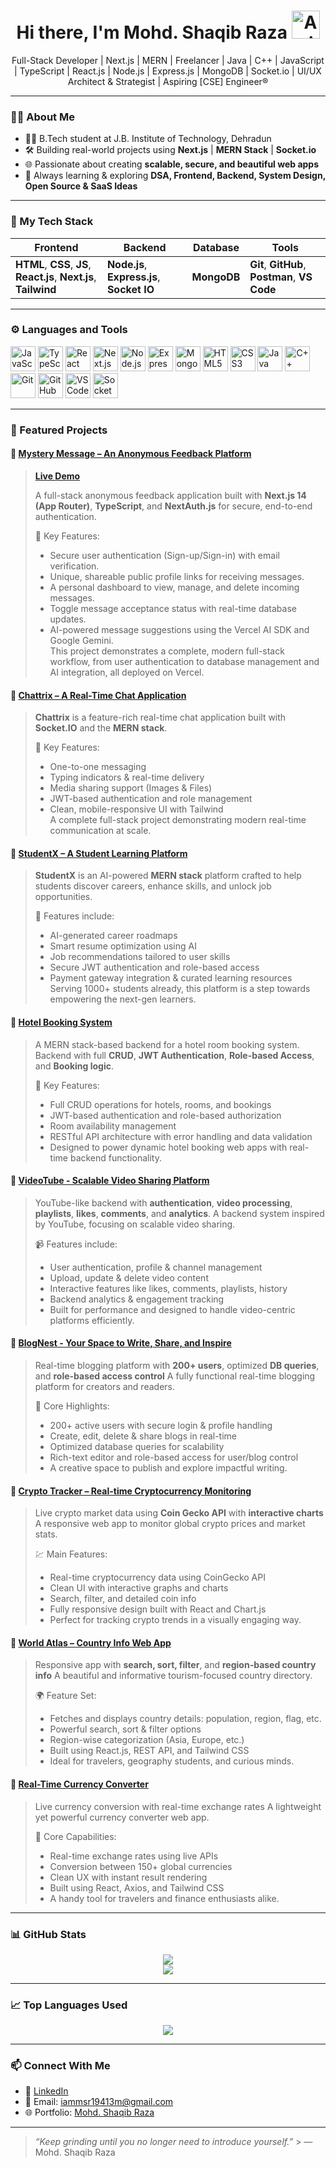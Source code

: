 <h1 align="center">Hi there, I'm Mohd. Shaqib Raza <img src="https://iam-weijie.github.io/wave/hand-emoji.svg" alt="Animated Waving Hand Emoji" width="45" height="45"></h1>
<p align="center">
  Full-Stack Developer | Next.js | MERN | Freelancer | Java | C++ | JavaScript | TypeScript | React.js | Node.js | Express.js | MongoDB | Socket.io | UI/UX Architect & Strategist | Aspiring [CSE] Engineer®
</p>

---

### 👨‍💻 About Me
- 🧑‍🎓 B.Tech student at J.B. Institute of Technology, Dehradun  
- 🛠️ Building real-world projects using **Next.js** | **MERN Stack** | **Socket.io**
- 🌐 Passionate about creating **scalable, secure, and beautiful web apps**
- 💬 Always learning & exploring **DSA, Frontend, Backend, System Design, Open Source & SaaS Ideas**

---

### 💼 My Tech Stack

| Frontend | Backend | Database | Tools |
|---|---|---|---|
| **HTML**, **CSS**, **JS**, **React.js**, **Next.js**, **Tailwind** | **Node.js**, **Express.js**, **Socket IO** | **MongoDB** | **Git**, **GitHub**, **Postman**, **VS Code** |

---

### ⚙️ Languages and Tools

<p align="left">
  <img src="https://cdn.jsdelivr.net/gh/devicons/devicon/icons/javascript/javascript-original.svg" width="40" height="40" alt="JavaScript"/>
  <img src="https://cdn.jsdelivr.net/gh/devicons/devicon/icons/typescript/typescript-original.svg" width="40" height="40" alt="TypeScript"/>
  <img src="https://cdn.jsdelivr.net/gh/devicons/devicon/icons/react/react-original.svg" width="40" height="40" alt="React"/>
  <img src="https://cdn.jsdelivr.net/gh/devicons/devicon/icons/nextjs/nextjs-original.svg" width="40" height="40" alt="Next.js"/>
  <img src="https://cdn.jsdelivr.net/gh/devicons/devicon/icons/nodejs/nodejs-original.svg" width="40" height="40" alt="Node.js"/>
  <img src="https://cdn.jsdelivr.net/gh/devicons/devicon/icons/express/express-original.svg" width="40" font-white height="40" alt="Express"/>
  <img src="https://cdn.jsdelivr.net/gh/devicons/devicon/icons/mongodb/mongodb-original.svg" width="40" height="40" alt="MongoDB"/>
  <img src="https://cdn.jsdelivr.net/gh/devicons/devicon/icons/html5/html5-original.svg" width="40" height="40" alt="HTML5"/>
  <img src="https://cdn.jsdelivr.net/gh/devicons/devicon/icons/css3/css3-original.svg" width="40" height="40" alt="CSS3"/>
  <img src="https://cdn.jsdelivr.net/gh/devicons/devicon/icons/java/java-original.svg" width="40" height="40" alt="Java"/>
  <img src="https://cdn.jsdelivr.net/gh/devicons/devicon/icons/cplusplus/cplusplus-original.svg" width="40" height="40" alt="C++"/>
  <img src="https://cdn.jsdelivr.net/gh/devicons/devicon/icons/git/git-original.svg" width="40" height="40" alt="Git"/>
  <img src="https://cdn.jsdelivr.net/gh/devicons/devicon/icons/github/github-original.svg" width="40" height="40" alt="GitHub"/>
  <img src="https://cdn.jsdelivr.net/gh/devicons/devicon/icons/vscode/vscode-original.svg" width="40" height="40" alt="VS Code"/>
  <img src="https://cdn.jsdelivr.net/gh/devicons/devicon/icons/socketio/socketio-original.svg" width="40" height="40" alt="Socket IO"/>
</p>

---

### 🧩 Featured Projects

#### 🔹 [Mystery Message – An Anonymous Feedback Platform](https://github.com/IamMSR-01/Mystery-Message)
> **[Live Demo](https://my-mystery-message.vercel.app/)**
>
> A full-stack anonymous feedback application built with **Next.js 14 (App Router)**, **TypeScript**, and **NextAuth.js** for secure, end-to-end authentication.
> 
> 🤫 Key Features:  
> - Secure user authentication (Sign-up/Sign-in) with email verification.  
> - Unique, shareable public profile links for receiving messages.  
> - A personal dashboard to view, manage, and delete incoming messages.  
> - Toggle message acceptance status with real-time database updates.  
> - AI-powered message suggestions using the Vercel AI SDK and Google Gemini.  
> This project demonstrates a complete, modern full-stack workflow, from user authentication to database management and AI integration, all deployed on Vercel.

#### 🔹 [Chattrix – A Real-Time Chat Application](https://github.com/IamMSR-01/Chat-App)  
> **Chattrix** is a feature-rich real-time chat application built with **Socket.IO** and the **MERN stack**.
> 
> 💬 Key Features:  
> - One-to-one messaging  
> - Typing indicators & real-time delivery  
> - Media sharing support (Images & Files)  
> - JWT-based authentication and role management  
> - Clean, mobile-responsive UI with Tailwind  
> A complete full-stack project demonstrating modern real-time communication at scale.

#### 🔹 [StudentX – A Student Learning Platform](https://github.com/IamMSR-01/studentx)  
> **StudentX** is an AI-powered **MERN stack** platform crafted to help students discover careers, enhance skills, and unlock job opportunities.
>  
> 🚀 Features include:  
> - AI-generated career roadmaps  
> - Smart resume optimization using AI  
> - Job recommendations tailored to user skills  
> - Secure JWT authentication and role-based access  
> - Payment gateway integration & curated learning resources  
> Serving 1000+ students already, this platform is a step towards empowering the next-gen learners.

#### 🔹 [Hotel Booking System](https://github.com/IamMSR-01/Hotel-Management)
> A MERN stack-based backend for a hotel room booking system.
> Backend with full **CRUD**, **JWT Authentication**, **Role-based Access**, and **Booking logic**.
> 
> 🏨 Key Features:
> - Full CRUD operations for hotels, rooms, and bookings
> - JWT-based authentication and role-based authorization
> - Room availability management
> - RESTful API architecture with error handling and data validation
> - Designed to power dynamic hotel booking web apps with real-time backend functionality.

#### 🔹 [VideoTube - Scalable Video Sharing Platform](https://github.com/IamMSR-01/Youtube-clone-backend)
> YouTube-like backend with **authentication**, **video processing**, **playlists**, **likes**, **comments**, and **analytics**.
> A backend system inspired by YouTube, focusing on scalable video sharing.
> 
> 📹 Features include:
> - User authentication, profile & channel management
> - Upload, update & delete video content
> - Interactive features like likes, comments, playlists, history
> - Backend analytics & engagement tracking
> - Built for performance and designed to handle video-centric platforms efficiently.

#### 🔹 [BlogNest - Your Space to Write, Share, and Inspire](https://blog-app-orpin-rho.vercel.app/)
> Real-time blogging platform with **200+ users**, optimized **DB queries**, and **role-based access control**
> A fully functional real-time blogging platform for creators and readers.
> 
> 📝 Core Highlights:
> - 200+ active users with secure login & profile handling
> - Create, edit, delete & share blogs in real-time
> - Optimized database queries for scalability
> - Rich-text editor and role-based access for user/blog control
> - A creative space to publish and explore impactful writing.

#### 🔹 [Crypto Tracker – Real-time Cryptocurrency Monitoring](https://crypto-tracker-raza.vercel.app/)
> Live crypto market data using **Coin Gecko API** with **interactive charts**
> A responsive web app to monitor global crypto prices and market stats.
> 
> 💹 Main Features:
> - Real-time cryptocurrency data using CoinGecko API
> - Clean UI with interactive graphs and charts
> - Search, filter, and detailed coin info
> - Fully responsive design built with React and Chart.js
> - Perfect for tracking crypto trends in a visually engaging way.

#### 🔹 [World Atlas – Country Info Web App](https://world-atlas-ivory.vercel.app/)
> Responsive app with **search, sort, filter**, and **region-based country info**
> A beautiful and informative tourism-focused country directory.
> 
> 🌍 Feature Set:
> - Fetches and displays country details: population, region, flag, etc.
> - Powerful search, sort & filter options
> - Region-wise categorization (Asia, Europe, etc.)
> - Built using React.js, REST API, and Tailwind CSS
> - Ideal for travelers, geography students, and curious minds.

#### 🔹 [Real-Time Currency Converter](https://currency-converter-gamma-two-92.vercel.app/)
> Live currency conversion with real-time exchange rates
> A lightweight yet powerful currency converter web app.
> 
> 💱 Core Capabilities:
> - Real-time exchange rates using live APIs
> - Conversion between 150+ global currencies
> - Clean UX with instant result rendering
> - Built using React, Axios, and Tailwind CSS
> - A handy tool for travelers and finance enthusiasts alike.

---

### 📊 GitHub Stats

<p align="center">
  <img src="https://github-readme-stats.vercel.app/api?username=IamMSR-01&show_icons=true&theme=github_dark" />
  <br/>
  <img src="https://github-readme-streak-stats.herokuapp.com/?user=IamMSR-01&theme=github-dark"/>
</p>

---

### 📈 Top Languages Used

<p align="center">
  <img src="https://github-readme-stats.vercel.app/api/top-langs/?username=IamMSR-01&layout=compact&theme=github_dark" />
</p>

---

### 📫 Connect With Me

- 💼 [LinkedIn](https://www.linkedin.com/in/mohd-shaqib-raza/)
- 📧 Email: iammsr19413m@gmail.com
- 🌐 Portfolio: [Mohd. Shaqib Raza](https://shaqibraza.vercel.app)

---

> *“Keep grinding until you no longer need to introduce yourself.”* > — Mohd. Shaqib Raza
